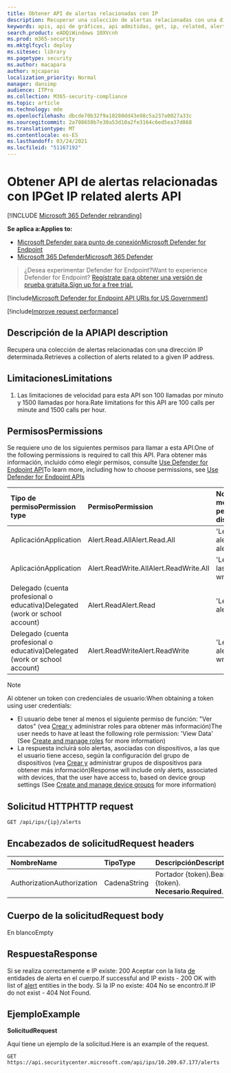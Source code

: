 ```yaml
---
title: Obtener API de alertas relacionadas con IP
description: Recuperar una colección de alertas relacionadas con una dirección IP determinada con Microsoft Defender para endpoint
keywords: apis, api de gráficos, api admitidas, get, ip, related, alerts
search.product: eADQiWindows 10XVcnh
ms.prod: m365-security
ms.mktglfcycl: deploy
ms.sitesec: library
ms.pagetype: security
ms.author: macapara
author: mjcaparas
localization_priority: Normal
manager: dansimp
audience: ITPro
ms.collection: M365-security-compliance
ms.topic: article
ms.technology: mde
ms.openlocfilehash: dbcde70b32f9a10280dd43e98c5a237a0027a33c
ms.sourcegitcommit: 2a708650b7e30a53d10a2fe3164c6ed5ea37d868
ms.translationtype: MT
ms.contentlocale: es-ES
ms.lasthandoff: 03/24/2021
ms.locfileid: "51167192"
---
```

# <a name="get-ip-related-alerts-api"></a><span data-ttu-id="a8bcd-104">Obtener API de alertas relacionadas con IP</span><span class="sxs-lookup"><span data-stu-id="a8bcd-104">Get IP related alerts API</span></span>

[!INCLUDE [Microsoft 365 Defender rebranding](../../includes/microsoft-defender.md)]

<span data-ttu-id="a8bcd-105">**Se aplica a:**</span><span class="sxs-lookup"><span data-stu-id="a8bcd-105">**Applies to:**</span></span>
- [<span data-ttu-id="a8bcd-106">Microsoft Defender para punto de conexión</span><span class="sxs-lookup"><span data-stu-id="a8bcd-106">Microsoft Defender for Endpoint</span></span>](https://go.microsoft.com/fwlink/p/?linkid=2154037)
- [<span data-ttu-id="a8bcd-107">Microsoft 365 Defender</span><span class="sxs-lookup"><span data-stu-id="a8bcd-107">Microsoft 365 Defender</span></span>](https://go.microsoft.com/fwlink/?linkid=2118804)

> <span data-ttu-id="a8bcd-108">¿Desea experimentar Defender for Endpoint?</span><span class="sxs-lookup"><span data-stu-id="a8bcd-108">Want to experience Defender for Endpoint?</span></span> [<span data-ttu-id="a8bcd-109">Regístrate para obtener una versión de prueba gratuita.</span><span class="sxs-lookup"><span data-stu-id="a8bcd-109">Sign up for a free trial.</span></span>](https://www.microsoft.com/microsoft-365/windows/microsoft-defender-atp?ocid=docs-wdatp-exposedapis-abovefoldlink) 

[!include[Microsoft Defender for Endpoint API URIs for US Government](../../includes/microsoft-defender-api-usgov.md)]

[!include[Improve request performance](../../includes/improve-request-performance.md)]

## <a name="api-description"></a><span data-ttu-id="a8bcd-110">Descripción de la API</span><span class="sxs-lookup"><span data-stu-id="a8bcd-110">API description</span></span>
<span data-ttu-id="a8bcd-111">Recupera una colección de alertas relacionadas con una dirección IP determinada.</span><span class="sxs-lookup"><span data-stu-id="a8bcd-111">Retrieves a collection of alerts related to a given IP address.</span></span>


## <a name="limitations"></a><span data-ttu-id="a8bcd-112">Limitaciones</span><span class="sxs-lookup"><span data-stu-id="a8bcd-112">Limitations</span></span>
1. <span data-ttu-id="a8bcd-113">Las limitaciones de velocidad para esta API son 100 llamadas por minuto y 1500 llamadas por hora.</span><span class="sxs-lookup"><span data-stu-id="a8bcd-113">Rate limitations for this API are 100 calls per minute and 1500 calls per hour.</span></span>


## <a name="permissions"></a><span data-ttu-id="a8bcd-114">Permisos</span><span class="sxs-lookup"><span data-stu-id="a8bcd-114">Permissions</span></span>
<span data-ttu-id="a8bcd-115">Se requiere uno de los siguientes permisos para llamar a esta API.</span><span class="sxs-lookup"><span data-stu-id="a8bcd-115">One of the following permissions is required to call this API.</span></span> <span data-ttu-id="a8bcd-116">Para obtener más información, incluido cómo elegir permisos, consulte [Use Defender for Endpoint API](apis-intro.md)</span><span class="sxs-lookup"><span data-stu-id="a8bcd-116">To learn more, including how to choose permissions, see [Use Defender for Endpoint APIs](apis-intro.md)</span></span>

<span data-ttu-id="a8bcd-117">Tipo de permiso</span><span class="sxs-lookup"><span data-stu-id="a8bcd-117">Permission type</span></span> |   <span data-ttu-id="a8bcd-118">Permiso</span><span class="sxs-lookup"><span data-stu-id="a8bcd-118">Permission</span></span>  |   <span data-ttu-id="a8bcd-119">Nombre para mostrar de permisos</span><span class="sxs-lookup"><span data-stu-id="a8bcd-119">Permission display name</span></span>
:---|:---|:---
<span data-ttu-id="a8bcd-120">Aplicación</span><span class="sxs-lookup"><span data-stu-id="a8bcd-120">Application</span></span> |   <span data-ttu-id="a8bcd-121">Alert.Read.All</span><span class="sxs-lookup"><span data-stu-id="a8bcd-121">Alert.Read.All</span></span> |    <span data-ttu-id="a8bcd-122">'Leer todas las alertas'</span><span class="sxs-lookup"><span data-stu-id="a8bcd-122">'Read all alerts'</span></span>
<span data-ttu-id="a8bcd-123">Aplicación</span><span class="sxs-lookup"><span data-stu-id="a8bcd-123">Application</span></span> |   <span data-ttu-id="a8bcd-124">Alert.ReadWrite.All</span><span class="sxs-lookup"><span data-stu-id="a8bcd-124">Alert.ReadWrite.All</span></span> |   <span data-ttu-id="a8bcd-125">'Leer y escribir todas las alertas'</span><span class="sxs-lookup"><span data-stu-id="a8bcd-125">'Read and write all alerts'</span></span>
<span data-ttu-id="a8bcd-126">Delegado (cuenta profesional o educativa)</span><span class="sxs-lookup"><span data-stu-id="a8bcd-126">Delegated (work or school account)</span></span> | <span data-ttu-id="a8bcd-127">Alert.Read</span><span class="sxs-lookup"><span data-stu-id="a8bcd-127">Alert.Read</span></span> | <span data-ttu-id="a8bcd-128">'Leer alertas'</span><span class="sxs-lookup"><span data-stu-id="a8bcd-128">'Read alerts'</span></span>
<span data-ttu-id="a8bcd-129">Delegado (cuenta profesional o educativa)</span><span class="sxs-lookup"><span data-stu-id="a8bcd-129">Delegated (work or school account)</span></span> | <span data-ttu-id="a8bcd-130">Alert.ReadWrite</span><span class="sxs-lookup"><span data-stu-id="a8bcd-130">Alert.ReadWrite</span></span> | <span data-ttu-id="a8bcd-131">'Leer y escribir alertas'</span><span class="sxs-lookup"><span data-stu-id="a8bcd-131">'Read and write alerts'</span></span>

>[!Note]
> <span data-ttu-id="a8bcd-132">Al obtener un token con credenciales de usuario:</span><span class="sxs-lookup"><span data-stu-id="a8bcd-132">When obtaining a token using user credentials:</span></span>
>- <span data-ttu-id="a8bcd-133">El usuario debe tener al menos el siguiente permiso de función: "Ver datos" (vea [Crear y](user-roles.md) administrar roles para obtener más información)</span><span class="sxs-lookup"><span data-stu-id="a8bcd-133">The user needs to have at least the following role permission: 'View Data' (See [Create and manage roles](user-roles.md) for more information)</span></span>
>- <span data-ttu-id="a8bcd-134">La respuesta incluirá solo alertas, asociadas con dispositivos, a las que el usuario tiene acceso, según la configuración del grupo de dispositivos (vea [Crear y](machine-groups.md) administrar grupos de dispositivos para obtener más información)</span><span class="sxs-lookup"><span data-stu-id="a8bcd-134">Response will include only alerts, associated with devices, that the user have access to, based on device group settings (See [Create and manage device groups](machine-groups.md) for more information)</span></span>

## <a name="http-request"></a><span data-ttu-id="a8bcd-135">Solicitud HTTP</span><span class="sxs-lookup"><span data-stu-id="a8bcd-135">HTTP request</span></span>
```
GET /api/ips/{ip}/alerts
```

## <a name="request-headers"></a><span data-ttu-id="a8bcd-136">Encabezados de solicitud</span><span class="sxs-lookup"><span data-stu-id="a8bcd-136">Request headers</span></span>

<span data-ttu-id="a8bcd-137">Nombre</span><span class="sxs-lookup"><span data-stu-id="a8bcd-137">Name</span></span> | <span data-ttu-id="a8bcd-138">Tipo</span><span class="sxs-lookup"><span data-stu-id="a8bcd-138">Type</span></span> | <span data-ttu-id="a8bcd-139">Descripción</span><span class="sxs-lookup"><span data-stu-id="a8bcd-139">Description</span></span>
:---|:---|:---
<span data-ttu-id="a8bcd-140">Authorization</span><span class="sxs-lookup"><span data-stu-id="a8bcd-140">Authorization</span></span> | <span data-ttu-id="a8bcd-141">Cadena</span><span class="sxs-lookup"><span data-stu-id="a8bcd-141">String</span></span> | <span data-ttu-id="a8bcd-142">Portador {token}.</span><span class="sxs-lookup"><span data-stu-id="a8bcd-142">Bearer {token}.</span></span> <span data-ttu-id="a8bcd-143">**Necesario**.</span><span class="sxs-lookup"><span data-stu-id="a8bcd-143">**Required**.</span></span>


## <a name="request-body"></a><span data-ttu-id="a8bcd-144">Cuerpo de la solicitud</span><span class="sxs-lookup"><span data-stu-id="a8bcd-144">Request body</span></span>
<span data-ttu-id="a8bcd-145">En blanco</span><span class="sxs-lookup"><span data-stu-id="a8bcd-145">Empty</span></span>

## <a name="response"></a><span data-ttu-id="a8bcd-146">Respuesta</span><span class="sxs-lookup"><span data-stu-id="a8bcd-146">Response</span></span>
<span data-ttu-id="a8bcd-147">Si se realiza correctamente e IP existe: 200 Aceptar con la lista [de](alerts.md) entidades de alerta en el cuerpo.</span><span class="sxs-lookup"><span data-stu-id="a8bcd-147">If successful and IP exists - 200 OK with list of [alert](alerts.md) entities in the body.</span></span> <span data-ttu-id="a8bcd-148">Si la IP no existe: 404 No se encontró.</span><span class="sxs-lookup"><span data-stu-id="a8bcd-148">If IP do not exist - 404 Not Found.</span></span>


## <a name="example"></a><span data-ttu-id="a8bcd-149">Ejemplo</span><span class="sxs-lookup"><span data-stu-id="a8bcd-149">Example</span></span>

<span data-ttu-id="a8bcd-150">**Solicitud**</span><span class="sxs-lookup"><span data-stu-id="a8bcd-150">**Request**</span></span>

<span data-ttu-id="a8bcd-151">Aquí tiene un ejemplo de la solicitud.</span><span class="sxs-lookup"><span data-stu-id="a8bcd-151">Here is an example of the request.</span></span>

```http
GET https://api.securitycenter.microsoft.com/api/ips/10.209.67.177/alerts
```
